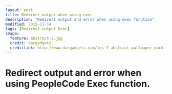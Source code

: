```yaml
---
layout: post
title: Redirect output when using exec
description: "Redirect output and error when using exec function"
modified: 2015-11-14
tags: [Redirect output Exec]
image:
  feature: abstract-3.jpg
  credit: dargadgetz
  creditlink: http://www.dargadgetz.com/ios-7-abstract-wallpaper-pack-for-iphone-5-and-ipod-touch-retina/
---
```


# Redirect output and error when using PeopleCode Exec function.
